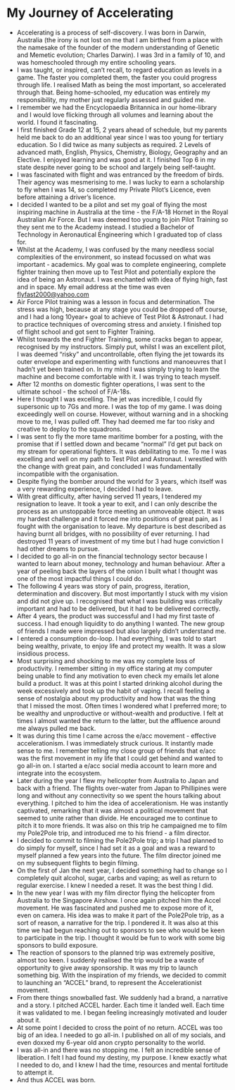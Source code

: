 # My Journey of Accelerating

* Accelerating is a process of self-discovery. I was born in Darwin, Australia (the irony is not lost on me that I am birthed from a place with the namesake of the founder of the modern understanding of Genetic and Memetic evolution; Charles Darwin). I was 3rd in a family of 10, and was homeschooled through my entire schooling years.&#x20;
* I was taught, or inspired, can’t recall, to regard education as levels in a game. The faster you completed them, the faster you could progress through life. I realised Math as being the most important, so accelerated through that. Being home-schooled, my education was entirely my responsibility, my mother just regularly assessed and guided me.&#x20;
* I remember we had the Encyclopaedia Britannica in our home-library and I would love flicking through all volumes and learning about the world. I found it fascinating.&#x20;
* I first finished Grade 12 at 15, 2 years ahead of schedule, but my parents held me back to do an additional year since I was too young for tertiary education. So I did twice as many subjects as required. 2 Levels of advanced math, English, Physics, Chemistry, Biology, Geography and an Elective. I enjoyed learning and was good at it. I finished Top 6 in my state despite never going to be school and largely being self-taught.&#x20;
* I was fascinated with flight and was entranced by the freedom of birds. Their agency was mesmerising to me. I was lucky to earn a scholarship to fly when I was 14, so completed my Private Pilot’s Licence, even before attaining a driver’s licence.&#x20;
* I decided I wanted to be a pilot and set my goal of flying the most inspiring machine in Australia at the time - the F/A-18 Hornet in the Royal Australian Air Force. But I was deemed too young to join Pilot Training so they sent me to the Academy instead. I studied a Bachelor of Technology in Aeronautical Engineering which I graduated top of class for.&#x20;
* Whilst at the Academy, I was confused by the many needless social complexities of the environment, so instead focussed on what was important - academics. My goal was to complete engineering, complete fighter training then move up to Test Pilot and potentially explore the idea of being an Astronaut. I was enchanted with idea of flying high, fast and in space. My email address at the time was even flyfast2000@yahoo.com
* Air Force Pilot training was a lesson in focus and determination. The stress was high, because at any stage you could be dropped off course, and I had a long 10year+ goal to achieve of Test Pilot & Astronaut. I had to practice techniques of overcoming stress and anxiety. I finished top of flight school and got sent to Fighter Training.&#x20;
* Whilst towards the end Fighter Training, some cracks began to appear, recognised by my instructors. Simply put, whilst I was an excellent pilot, I was deemed “risky” and uncontrollable, often flying the jet towards its outer envelope and experimenting with functions and manoeuvres that I hadn’t yet been trained on. In my mind I was simply trying to learn the machine and become comfortable with it. I was trying to teach myself.&#x20;
* After 12 months on domestic fighter operations, I was sent to the ultimate school - the school of F/A-18s.&#x20;
* Here I thought I was excelling. The jet was incredible, I could fly supersonic up to 7Gs and more. I was the top of my game. I was doing exceedingly well on course. However, without warning and in a shocking move to me, I was pulled off. They had deemed me far too risky and creative to deploy to the squadrons.&#x20;
* I was sent to fly the more tame maritime bomber for a posting, with the promise that if I settled down and became “normal” I’d get put back on my stream for operational fighters. It was debilitating to me. To me I was excelling and well on my path to Test Pilot and Astronaut. I wrestled with the change with great pain, and concluded I was fundamentally incompatible with the organisation.&#x20;
* Despite flying the bomber around the world for 3 years, which itself was a very rewarding experience, I decided I had to leave.&#x20;
* With great difficulty, after having served 11 years, I tendered my resignation to leave. It took a year to exit, and I can only describe the process as an unstoppable force meeting an unmoveable object. It was my hardest challenge and it forced me into positions of great pain, as I fought with the organisation to leave. My departure is best described as having burnt all bridges, with no possibility of ever returning. I had destroyed 11 years of investment of my time but I had huge conviction I had other dreams to pursue.&#x20;
* I decided to go all-in on the financial technology sector because I wanted to learn about money, technology and human behaviour. After a year of peeling back the layers of the onion I built what I thought was one of the most impactful things I could do.&#x20;
* The following 4 years was story of pain, progress, iteration, determination and discovery. But most importantly I stuck with my vision and did not give up. I recognised that what I was building was critically important and had to be delivered, but it had to be delivered correctly.
* After 4 years, the product was successful and I had my first taste of success. I had enough liquidity to do anything I wanted. The new group of friends I made were impressed but also largely didn’t understand me.&#x20;
* I entered a consumption do-loop. I had everything, I was told to start being wealthy, private, to enjoy life and protect my wealth. It was a slow insidious process.&#x20;
* Most surprising and shocking to me was my complete loss of productivity. I remember sitting in my office staring at my computer being unable to find any motivation to even check my emails let alone build a product. It was at this point I started drinking alcohol during the week excessively and took up the habit of vaping. I recall feeling a sense of nostalgia about my productivity and how that was the thing that I missed the most. Often times I wondered what I preferred more; to be wealthy and unproductive or without-wealth and productive. I felt at times I almost wanted the return to the latter, but the affluence around me always pulled me back.&#x20;
* It was during this time I came across the e/acc movement - effective accelerationism. I was immediately struck curious. It instantly made sense to me. I remember telling my close group of friends that e/acc was the first movement in my life that I could get behind and wanted to go all-in on. I started a e/acc social media account to learn more and integrate into the ecosystem.
* Later during the year I flew my helicopter from Australia to Japan and back with a friend. The flights over-water from Japan to Phillipines were long and without any connectivity so we spent the hours talking about everything. I pitched to him the idea of accelerationism. He was instantly captivated, remarking that it was almost a political movement that seemed to unite rather than divide. He encouraged me to continue to pitch it to more friends. It was also on this trip he campaigned me to film my Pole2Pole trip, and introduced me to his friend - a film director.&#x20;
* I decided to commit to filming the Pole2Pole trip; a trip I had planned to do simply for myself, since I had set it as a goal and was a reward to myself planned a few years into the future. The film director joined me on my subsequent flights to begin filming.&#x20;
* On the first of Jan the next year, I decided something had to change so I completely quit alcohol, sugar, carbs and vaping; as well as return to regular exercise. I knew I needed a reset. It was the best thing I did.&#x20;
* In the new year I was with my film director flying the helicopter from Australia to the Singapore Airshow. I once again pitched him the Accel movement. He was fascinated and pushed me to expose more of it, even on camera. His idea was to make it part of the Pole2Pole trip, as a sort of reason, a narrative for the trip. I pondered it. It was also at this time we had begun reaching out to sponsors to see who would be keen to participate in the trip. I thought it would be fun to work with some big sponsors to build exposure.&#x20;
* The reaction of sponsors to the planned trip was extremely positive, almost too keen. I suddenly realised the trip would be a waste of opportunity to give away sponsorship. It was my trip to launch something big. With the inspiration of my friends, we decided to commit to launching an “ACCEL” brand, to represent the Accelerationist movement.&#x20;
* From there things snowballed fast. We suddenly had a brand, a narrative and a story. I pitched ACCEL harder. Each time it landed well. Each time it was validated to me. I began feeling increasingly motivated and louder about it.&#x20;
* At some point I decided to cross the point of no return. ACCEL was too big of an idea. I needed to go all-in. I published on all of my socials, and even doxxed my 6-year old anon crypto personality to the world.&#x20;
* I was all-in and there was no stopping me. I felt an incredible sense of liberation. I felt I had found my destiny, my purpose. I knew exactly what I needed to do, and I knew I had the time, resources and mental fortitude to attempt it.&#x20;
* And thus ACCEL was born.&#x20;


